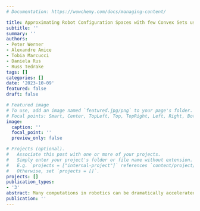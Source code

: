 ```yaml
---
# Documentation: https://wowchemy.com/docs/managing-content/

title: Approximating Robot Configuration Spaces with few Convex Sets using Clique Covers of Visibility Graphs
subtitle: ''
summary: ''
authors:
- Peter Werner
- Alexandre Amice
- Tobia Marcucci
- Daniela Rus
- Russ Tedrake
tags: []
categories: []
date: '2023-10-09'
featured: false
draft: false

# Featured image
# To use, add an image named `featured.jpg/png` to your page's folder.
# Focal points: Smart, Center, TopLeft, Top, TopRight, Left, Right, BottomLeft, Bottom, BottomRight.
image:
  caption: ''
  focal_point: ''
  preview_only: false

# Projects (optional).
#   Associate this post with one or more of your projects.
#   Simply enter your project's folder or file name without extension.
#   E.g. `projects = ["internal-project"]` references `content/project/deep-learning/index.md`.
#   Otherwise, set `projects = []`.
projects: []
publication_types:
- '3'
abstract: Many computations in robotics can be dramatically accelerated if the robot configuration space is described as a collection of simple sets. For example, recently developed motion planners rely on a convex decomposition of the free space to design collision-free trajectories using fast convex optimization. In this work, we present an efficient method for approximately covering complex configuration spaces with a small number of polytopes. The approach constructs a visibility graph using sampling and generates a clique cover of this graph to find clusters of samples that have mutual line of sight. These clusters are then inflated into large, full-dimensional, polytopes. We evaluate our method on a variety of robotic systems and show that it consistently covers larger portions of free configuration space, with fewer polytopes, and in a fraction of the time compared to previous methods.
publication: ''
---
```

